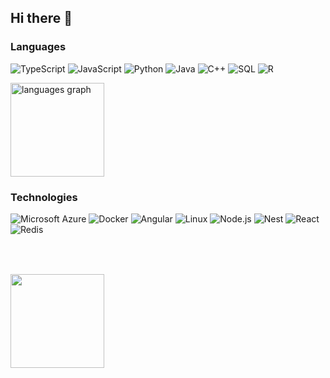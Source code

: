 ## Hi there 👋


### Languages

![TypeScript](https://img.shields.io/badge/-TypeScript-000?&logo=TypeScript)
![JavaScript](https://img.shields.io/badge/-JavaScript-000?&logo=JavaScript)
![Python](https://img.shields.io/badge/-Python-000?&logo=Python)
![Java](https://img.shields.io/badge/-Java-000?&logo=Java&logoColor=007396)
![C++](https://img.shields.io/badge/-C++-000?&logo=c%2b%2b&logoColor=00599C)
![SQL](https://img.shields.io/badge/-SQL-000?&logo=MySQL)
![R](https://img.shields.io/badge/R-%23276DC3.svg?logo=r&logoColor=white)

<div align="left">
  <img src="https://github-readme-stats.vercel.app/api/top-langs?username=dinirichard&locale=en&hide_title=false&layout=compact&card_width=320&langs_count=5&theme=dracula&hide_border=false" height="150" alt="languages graph"  />
</div>

### Technologies

![Microsoft Azure](https://custom-icon-badges.demolab.com/badge/Microsoft%20Azure-0089D6?logo=msazure&logoColor=white)
![Docker](https://img.shields.io/badge/-Docker-000?&logo=Docker)
![Angular](https://img.shields.io/badge/Angular-%23DD0031.svg?logo=angular&logoColor=white)
![Linux](https://img.shields.io/badge/-Linux-000?&logo=Linux)
![Node.js](https://img.shields.io/badge/-Node.js-000?&logo=node.js)
![Nest](https://img.shields.io/badge/Nest.js-%23E0234E.svg?logo=nestjs)
![React](https://img.shields.io/badge/-React-000?&logo=React)
![Redis](https://img.shields.io/badge/-Redis-000?&logo=Redis)


###


###

<br clear="both">


###

<img align="left" height="150" src="https://i.imgflip.com/65efzo.gif"  />

###


###


<!--
**dinirichard/dinirichard** is a ✨ _special_ ✨ repository because its `README.md` (this file) appears on your GitHub profile.

Here are some ideas to get you started:

- 🔭 I’m currently working on ...
- 🌱 I’m currently learning ...
- 👯 I’m looking to collaborate on ...
- 🤔 I’m looking for help with ...
- 💬 Ask me about ...
- 📫 How to reach me: ...
- 😄 Pronouns: ...
- ⚡ Fun fact: ...
-->
